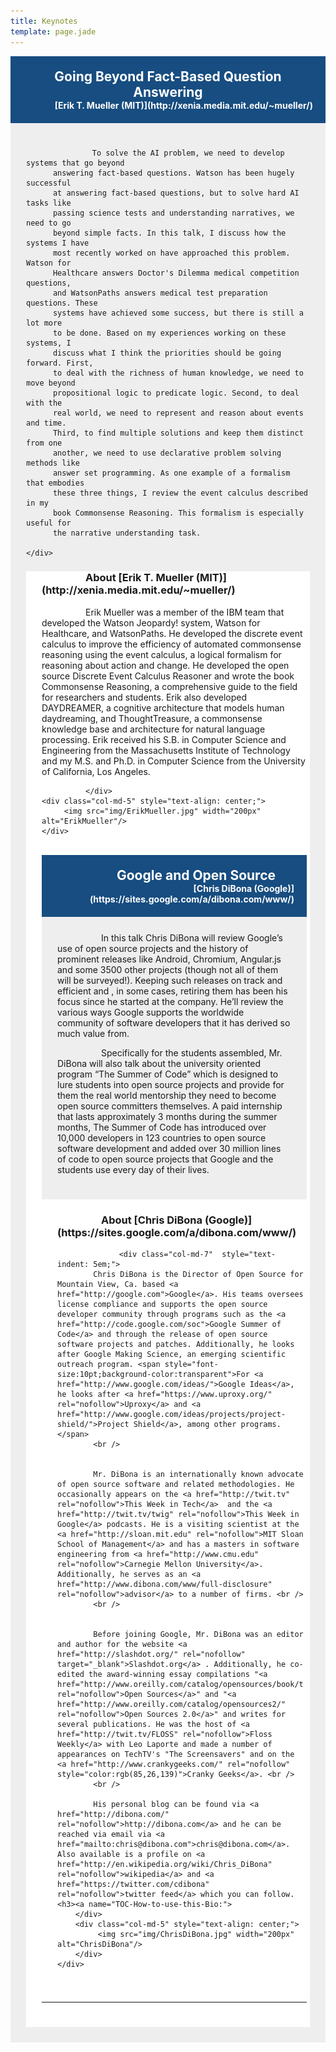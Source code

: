 ```yaml
---
title: Keynotes
template: page.jade
---
```



<div class="row" style="text-align: center;background-color:#174D80;padding:20px;">
	<h2 style="font-weight: bold;color:#FFF;margin:0px;">
		Going Beyond Fact-Based Question Answering
	</h2>
	<h4 style="text-align: right;font-weight: bold;color:#FFF;margin:0px;">
		[Erik T. Mueller (MIT)](http://xenia.media.mit.edu/~mueller/)
	</h4>
</div>
<div class="row" style="background-color:#eee;padding:25px;text-indent: 5em;">
	<div class="col-md-12">

		 To solve the AI problem, we need to develop systems that go beyond
		  answering fact-based questions. Watson has been hugely successful
		  at answering fact-based questions, but to solve hard AI tasks like
		  passing science tests and understanding narratives, we need to go
		  beyond simple facts. In this talk, I discuss how the systems I have
		  most recently worked on have approached this problem. Watson for
		  Healthcare answers Doctor's Dilemma medical competition questions,
		  and WatsonPaths answers medical test preparation questions. These
		  systems have achieved some success, but there is still a lot more
		  to be done. Based on my experiences working on these systems, I
		  discuss what I think the priorities should be going forward. First,
		  to deal with the richness of human knowledge, we need to move beyond
		  propositional logic to predicate logic. Second, to deal with the
		  real world, we need to represent and reason about events and time.
		  Third, to find multiple solutions and keep them distinct from one
		  another, we need to use declarative problem solving methods like
		  answer set programming. As one example of a formalism that embodies
		  these three things, I review the event calculus described in my
		  book Commonsense Reasoning. This formalism is especially useful for
		  the narrative understanding task.
		  
	</div>

</div>

<div class="row" style="background-color:#fff;padding-right:5px;padding-left:25px;padding-bottom:25px;">
	<h3> About [Erik T. Mueller (MIT)](http://xenia.media.mit.edu/~mueller/) </h3>
	<div class="col-md-7"  style="text-indent: 5em;">
		Erik Mueller was a member of the IBM team that developed the Watson
		Jeopardy! system, Watson for Healthcare, and WatsonPaths. He developed
		the discrete event calculus to improve the efficiency of automated
		commonsense reasoning using the event calculus, a logical formalism
		for reasoning about action and change. He developed the open source
		Discrete Event Calculus Reasoner and wrote the book Commonsense
		Reasoning, a comprehensive guide to the field for researchers and
		students. Erik also developed DAYDREAMER, a cognitive architecture
		that models human daydreaming, and ThoughtTreasure, a commonsense
		knowledge base and architecture for natural language processing.
		Erik received his S.B. in Computer Science and Engineering from the
		Massachusetts Institute of Technology and my M.S. and Ph.D. in
		Computer Science from the University of California, Los Angeles.

	</div>
	<div class="col-md-5" style="text-align: center;">
		 <img src="img/ErikMueller.jpg" width="200px" alt="ErikMueller"/>
	</div>
</div>
<br/>



<div class="row" style="text-align: center;background-color:#174D80;padding:20px;">
	<h2 style="font-weight: bold;color:#FFF;margin:0px;">
		Google and Open Source
	</h2>
	<h4 style="text-align: right;font-weight: bold;color:#FFF;margin:0px;">
		[Chris DiBona (Google)](https://sites.google.com/a/dibona.com/www/)
	</h4>
</div>
<div class="row" style="background-color:#eee;padding:25px;text-indent: 5em;">
	<div class="col-md-12">
  In this talk Chris DiBona will review Google’s use of open source projects and the history of prominent releases like Android, Chromium, Angular.js and some 3500 other projects (though not all of them will be surveyed!). Keeping such releases on track and efficient and , in some cases, retiring them has been his focus since he started at the company. He’ll review the various ways Google supports the worldwide community of software developers that it has derived so much value from.

Specifically for the students assembled, Mr. DiBona will also talk about the university oriented program “The Summer of Code” which is designed to lure students into open source projects and provide for them the real world mentorship they need to become open source committers themselves. A paid internship that lasts approximately 3 months during the summer months, The Summer of Code has introduced over 10,000 developers in 123 countries to open source software development and added over 30 million lines of code to open source projects that Google and the students use every day of their lives. 
	</div>

</div>




<div class="row" style="background-color:#fff;padding-right:5px;padding-left:25px;padding-bottom:25px;">
	<h3> About [Chris DiBona (Google)](https://sites.google.com/a/dibona.com/www/) </h3>

		<div class="col-md-7"  style="text-indent: 5em;">
			Chris DiBona is the Director of Open Source for Mountain View, Ca. based <a href="http://google.com">Google</a>. His teams oversees license compliance and supports the open source developer community through programs such as the <a href="http://code.google.com/soc">Google Summer of Code</a> and through the release of open source software projects and patches. Additionally, he looks after Google Making Science, an emerging scientific outreach program. <span style="font-size:10pt;background-color:transparent">For <a href="http://www.google.com/ideas/">Google Ideas</a>, he looks after <a href="https://www.uproxy.org/" rel="nofollow">Uproxy</a> and <a href="http://www.google.com/ideas/projects/project-shield/">Project Shield</a>, among other programs. </span>
			<br />


			Mr. DiBona is an internationally known advocate of open source software and related methodologies. He occasionally appears on the <a href="http://twit.tv" rel="nofollow">This Week in Tech</a>  and the <a href="http://twit.tv/twig" rel="nofollow">This Week in Google</a> podcasts. He is a visiting scientist at the <a href="http://sloan.mit.edu" rel="nofollow">MIT Sloan School of Management</a> and has a masters in software engineering from <a href="http://www.cmu.edu" rel="nofollow">Carnegie Mellon University</a>. Additionally, he serves as an <a href="http://www.dibona.com/www/full-disclosure" rel="nofollow">advisor</a> to a number of firms. <br />
			<br />


			Before joining Google, Mr. DiBona was an editor and author for the website <a href="http://slashdot.org/" rel="nofollow" target="_blank">Slashdot.org</a> . Additionally, he co-edited the award-winning essay compilations "<a href="http://www.oreilly.com/catalog/opensources/book/toc.html" rel="nofollow">Open Sources</a>" and "<a href="http://www.oreilly.com/catalog/opensources2/" rel="nofollow">Open Sources 2.0</a>" and writes for several publications. He was the host of <a href="http://twit.tv/FLOSS" rel="nofollow">Floss Weekly</a> with Leo Laporte and made a number of appearances on TechTV's "The Screensavers" and on the <a href="http://www.crankygeeks.com/" rel="nofollow" style="color:rgb(85,26,139)">Cranky Geeks</a>. <br />
			<br />

			His personal blog can be found via <a href="http://dibona.com/" rel="nofollow">http://dibona.com</a> and he can be reached via email via <a href="mailto:chris@dibona.com">chris@dibona.com</a>. Also available is a profile on <a href="http://en.wikipedia.org/wiki/Chris_DiBona" rel="nofollow">wikipedia</a> and <a href="https://twitter.com/cdibona" rel="nofollow">twitter feed</a> which you can follow.<h3><a name="TOC-How-to-use-this-Bio:">
		</div>
		<div class="col-md-5" style="text-align: center;">
			 <img src="img/ChrisDiBona.jpg" width="200px" alt="ChrisDiBona"/>
		</div>
	</div>
</div>

---





